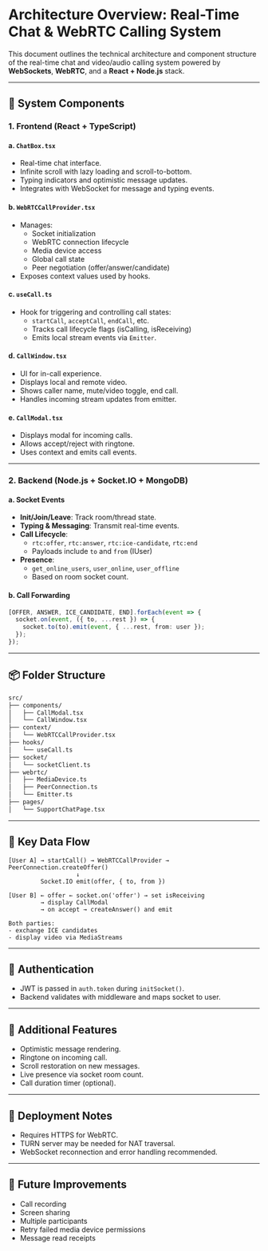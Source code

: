 # Architecture Overview: Real-Time Chat & WebRTC Calling System

This document outlines the technical architecture and component structure of the real-time chat and video/audio calling
system powered by **WebSockets**, **WebRTC**, and a **React + Node.js** stack.

---

## 🔧 System Components

### 1. **Frontend (React + TypeScript)**

#### a. `ChatBox.tsx`

- Real-time chat interface.
- Infinite scroll with lazy loading and scroll-to-bottom.
- Typing indicators and optimistic message updates.
- Integrates with WebSocket for message and typing events.

#### b. `WebRTCCallProvider.tsx`

- Manages:
    - Socket initialization
    - WebRTC connection lifecycle
    - Media device access
    - Global call state
    - Peer negotiation (offer/answer/candidate)
- Exposes context values used by hooks.

#### c. `useCall.ts`

- Hook for triggering and controlling call states:
    - `startCall`, `acceptCall`, `endCall`, etc.
    - Tracks call lifecycle flags (isCalling, isReceiving)
    - Emits local stream events via `Emitter`.

#### d. `CallWindow.tsx`

- UI for in-call experience.
- Displays local and remote video.
- Shows caller name, mute/video toggle, end call.
- Handles incoming stream updates from emitter.

#### e. `CallModal.tsx`

- Displays modal for incoming calls.
- Allows accept/reject with ringtone.
- Uses context and emits call events.

---

### 2. **Backend (Node.js + Socket.IO + MongoDB)**

#### a. **Socket Events**

- **Init/Join/Leave**: Track room/thread state.
- **Typing & Messaging**: Transmit real-time events.
- **Call Lifecycle**:
    - `rtc:offer`, `rtc:answer`, `rtc:ice-candidate`, `rtc:end`
    - Payloads include `to` and `from` (IUser)
- **Presence**:
    - `get_online_users`, `user_online`, `user_offline`
    - Based on room socket count.

#### b. **Call Forwarding**

```ts
[OFFER, ANSWER, ICE_CANDIDATE, END].forEach(event => {
  socket.on(event, ({ to, ...rest }) => {
    socket.to(to).emit(event, { ...rest, from: user });
  });
});
```

---

## 📦 Folder Structure

```bash
src/
├── components/
│   ├── CallModal.tsx
│   └── CallWindow.tsx
├── context/
│   └── WebRTCCallProvider.tsx
├── hooks/
│   └── useCall.ts
├── socket/
│   └── socketClient.ts
├── webrtc/
│   ├── MediaDevice.ts
│   ├── PeerConnection.ts
│   └── Emitter.ts
├── pages/
│   └── SupportChatPage.tsx
```

---

## 🔁 Key Data Flow

```
[User A] → startCall() → WebRTCCallProvider → PeerConnection.createOffer()
                   ↓
         Socket.IO emit(offer, { to, from })

[User B] ← offer ← socket.on('offer') → set isReceiving
         → display CallModal
         → on accept → createAnswer() and emit

Both parties:
- exchange ICE candidates
- display video via MediaStreams
```

---

## 🔐 Authentication

- JWT is passed in `auth.token` during `initSocket()`.
- Backend validates with middleware and maps socket to user.

---

## 🧪 Additional Features

- Optimistic message rendering.
- Ringtone on incoming call.
- Scroll restoration on new messages.
- Live presence via socket room count.
- Call duration timer (optional).

---

## 🏁 Deployment Notes

- Requires HTTPS for WebRTC.
- TURN server may be needed for NAT traversal.
- WebSocket reconnection and error handling recommended.

---

## 📌 Future Improvements

- Call recording
- Screen sharing
- Multiple participants
- Retry failed media device permissions
- Message read receipts

